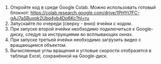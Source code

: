 1. Откройте код в среде Google Colab. Можно использовать готовый блокнот: https://colab.research.google.com/drive/1PHYt7FC-gAJ7aSBuxpk2Ubq4yb4Dp6Kc?hl=ru
2. Запускайте по очереди (сверху - вниз) ячейки с кодом.
3. При запуске второй ячейки необходимо подключиться к Google-диску, следуя за инструкциями во всплывающих окнах.
4. При запуске третьей ячейки необходимо загрузить видео с вращающимся объектом.
5. Вычисленные углы вращения и угловые скорости отобразятся в таблице Excel, сохранённой на Google-диск.
